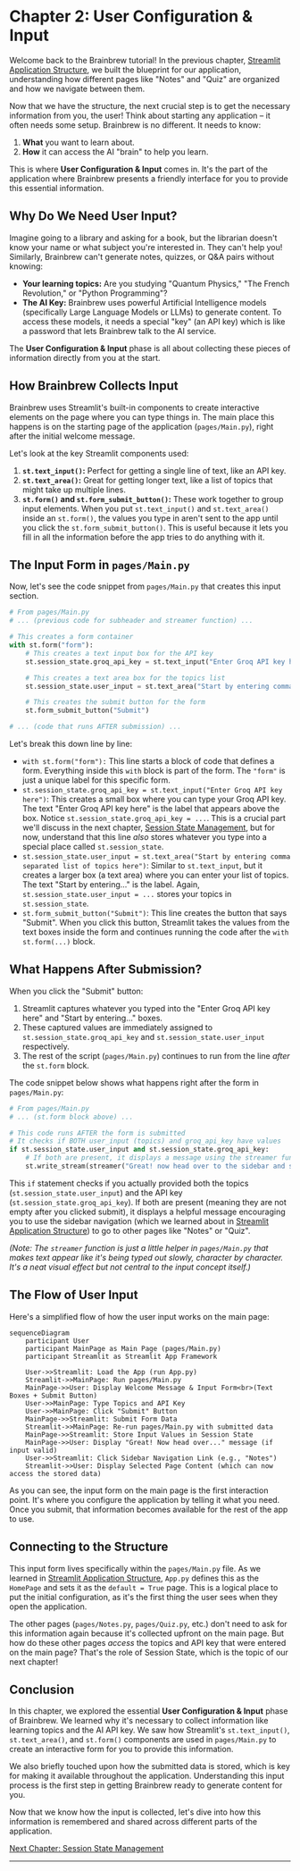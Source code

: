 # Chapter 2: User Configuration & Input

Welcome back to the Brainbrew tutorial! In the previous chapter, [Streamlit Application Structure](01_streamlit_application_structure_.md), we built the blueprint for our application, understanding how different pages like "Notes" and "Quiz" are organized and how we navigate between them.

Now that we have the structure, the next crucial step is to get the necessary information from you, the user! Think about starting any application – it often needs some setup. Brainbrew is no different. It needs to know:

1.  **What** you want to learn about.
2.  **How** it can access the AI "brain" to help you learn.

This is where **User Configuration & Input** comes in. It's the part of the application where Brainbrew presents a friendly interface for you to provide this essential information.

## Why Do We Need User Input?

Imagine going to a library and asking for a book, but the librarian doesn't know your name or what subject you're interested in. They can't help you! Similarly, Brainbrew can't generate notes, quizzes, or Q&A pairs without knowing:

*   **Your learning topics:** Are you studying "Quantum Physics," "The French Revolution," or "Python Programming"?
*   **The AI Key:** Brainbrew uses powerful Artificial Intelligence models (specifically Large Language Models or LLMs) to generate content. To access these models, it needs a special "key" (an API key) which is like a password that lets Brainbrew talk to the AI service.

The **User Configuration & Input** phase is all about collecting these pieces of information directly from you at the start.

## How Brainbrew Collects Input

Brainbrew uses Streamlit's built-in components to create interactive elements on the page where you can type things in. The main place this happens is on the starting page of the application (`pages/Main.py`), right after the initial welcome message.

Let's look at the key Streamlit components used:

1.  **`st.text_input()`:** Perfect for getting a single line of text, like an API key.
2.  **`st.text_area()`:** Great for getting longer text, like a list of topics that might take up multiple lines.
3.  **`st.form()` and `st.form_submit_button()`:** These work together to group input elements. When you put `st.text_input()` and `st.text_area()` inside an `st.form()`, the values you type in aren't sent to the app until you click the `st.form_submit_button()`. This is useful because it lets you fill in all the information before the app tries to do anything with it.

## The Input Form in `pages/Main.py`

Now, let's see the code snippet from `pages/Main.py` that creates this input section.

```python
# From pages/Main.py
# ... (previous code for subheader and streamer function) ...

# This creates a form container
with st.form("form"):
    # This creates a text input box for the API key
    st.session_state.groq_api_key = st.text_input("Enter Groq API key here")

    # This creates a text area box for the topics list
    st.session_state.user_input = st.text_area("Start by entering comma separated list of topics here")

    # This creates the submit button for the form
    st.form_submit_button("Submit")

# ... (code that runs AFTER submission) ...
```

Let's break this down line by line:

*   `with st.form("form"):` This line starts a block of code that defines a form. Everything inside this `with` block is part of the form. The `"form"` is just a unique label for this specific form.
*   `st.session_state.groq_api_key = st.text_input("Enter Groq API key here")`: This creates a small box where you can type your Groq API key. The text "Enter Groq API key here" is the label that appears above the box. Notice `st.session_state.groq_api_key = ...`. This is a crucial part we'll discuss in the next chapter, [Session State Management](03_session_state_management_.md), but for now, understand that this line *also* stores whatever you type into a special place called `st.session_state`.
*   `st.session_state.user_input = st.text_area("Start by entering comma separated list of topics here")`: Similar to `st.text_input`, but it creates a larger box (a text area) where you can enter your list of topics. The text "Start by entering..." is the label. Again, `st.session_state.user_input = ...` stores your topics in `st.session_state`.
*   `st.form_submit_button("Submit")`: This line creates the button that says "Submit". When you click this button, Streamlit takes the values from the text boxes inside the form and continues running the code after the `with st.form(...)` block.

## What Happens After Submission?

When you click the "Submit" button:

1.  Streamlit captures whatever you typed into the "Enter Groq API key here" and "Start by entering..." boxes.
2.  These captured values are immediately assigned to `st.session_state.groq_api_key` and `st.session_state.user_input` respectively.
3.  The rest of the script (`pages/Main.py`) continues to run from the line *after* the `st.form` block.

The code snippet below shows what happens right after the form in `pages/Main.py`:

```python
# From pages/Main.py
# ... (st.form block above) ...

# This code runs AFTER the form is submitted
# It checks if BOTH user_input (topics) and groq_api_key have values
if st.session_state.user_input and st.session_state.groq_api_key:
    # If both are present, it displays a message using the streamer function
    st.write_stream(streamer("Great! now head over to the sidebar and start generating!", speed=0.01))
```

This `if` statement checks if you actually provided both the topics (`st.session_state.user_input`) and the API key (`st.session_state.groq_api_key`). If both are present (meaning they are not empty after you clicked submit), it displays a helpful message encouraging you to use the sidebar navigation (which we learned about in [Streamlit Application Structure](01_streamlit_application_structure_.md)) to go to other pages like "Notes" or "Quiz".

*(Note: The `streamer` function is just a little helper in `pages/Main.py` that makes text appear like it's being typed out slowly, character by character. It's a neat visual effect but not central to the input concept itself.)*

## The Flow of User Input

Here's a simplified flow of how the user input works on the main page:

```mermaid
sequenceDiagram
    participant User
    participant MainPage as Main Page (pages/Main.py)
    participant Streamlit as Streamlit App Framework

    User->>Streamlit: Load the App (run App.py)
    Streamlit->>MainPage: Run pages/Main.py
    MainPage->>User: Display Welcome Message & Input Form<br>(Text Boxes + Submit Button)
    User->>MainPage: Type Topics and API Key
    User->>MainPage: Click "Submit" Button
    MainPage->>Streamlit: Submit Form Data
    Streamlit->>MainPage: Re-run pages/Main.py with submitted data
    MainPage->>Streamlit: Store Input Values in Session State
    MainPage->>User: Display "Great! Now head over..." message (if input valid)
    User->>Streamlit: Click Sidebar Navigation Link (e.g., "Notes")
    Streamlit->>User: Display Selected Page Content (which can now access the stored data)

```

As you can see, the input form on the main page is the first interaction point. It's where you configure the application by telling it what you need. Once you submit, that information becomes available for the rest of the app to use.

## Connecting to the Structure

This input form lives specifically within the `pages/Main.py` file. As we learned in [Streamlit Application Structure](01_streamlit_application_structure_.md), `App.py` defines this as the `HomePage` and sets it as the `default = True` page. This is a logical place to put the initial configuration, as it's the first thing the user sees when they open the application.

The other pages (`pages/Notes.py`, `pages/Quiz.py`, etc.) don't need to ask for this information again because it's collected upfront on the main page. But how do these other pages *access* the topics and API key that were entered on the main page? That's the role of Session State, which is the topic of our next chapter!

## Conclusion

In this chapter, we explored the essential **User Configuration & Input** phase of Brainbrew. We learned why it's necessary to collect information like learning topics and the AI API key. We saw how Streamlit's `st.text_input()`, `st.text_area()`, and `st.form()` components are used in `pages/Main.py` to create an interactive form for you to provide this information.

We also briefly touched upon how the submitted data is stored, which is key for making it available throughout the application. Understanding this input process is the first step in getting Brainbrew ready to generate content for you.

Now that we know how the input is collected, let's dive into how this information is remembered and shared across different parts of the application.

[Next Chapter: Session State Management](03_session_state_management_.md)

---
